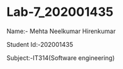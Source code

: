 # Lab-7_202001435
Name:- Mehta Neelkumar Hirenkumar

Student Id:-202001435

Subject:-IT314(Software engineering)
